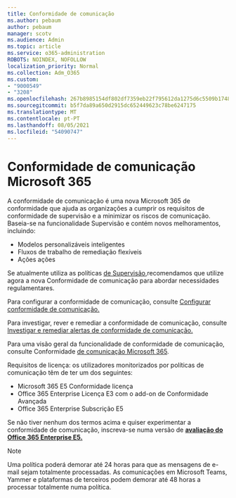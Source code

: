 ```yaml
---
title: Conformidade de comunicação
ms.author: pebaum
author: pebaum
manager: scotv
ms.audience: Admin
ms.topic: article
ms.service: o365-administration
ROBOTS: NOINDEX, NOFOLLOW
localization_priority: Normal
ms.collection: Adm_O365
ms.custom:
- "9000549"
- "3208"
ms.openlocfilehash: 267b8985154df802df7359eb22f795612da1275d6c5509b1748828f3c42051b7
ms.sourcegitcommit: b5f7da89a650d2915dc652449623c78be6247175
ms.translationtype: MT
ms.contentlocale: pt-PT
ms.lasthandoff: 08/05/2021
ms.locfileid: "54090747"
---
```

# <a name="communication-compliance-in-microsoft-365"></a>Conformidade de comunicação Microsoft 365

A conformidade de comunicação é uma nova Microsoft 365 de conformidade que ajuda as organizações a cumprir os requisitos de conformidade de supervisão e a minimizar os riscos de comunicação. Baseia-se na funcionalidade Supervisão e contém novos melhoramentos, incluindo:

- Modelos personalizáveis inteligentes
- Fluxos de trabalho de remediação flexíveis
- Ações ações

Se atualmente utiliza as políticas [de Supervisão,](https://docs.microsoft.com/microsoft-365/compliance/supervision-policies)recomendamos que utilize agora a nova Conformidade de comunicação para abordar necessidades regulamentares.

Para configurar a conformidade de comunicação, consulte [Configurar conformidade de comunicação.](https://docs.microsoft.com/microsoft-365/compliance/communication-compliance-configure)

Para investigar, rever e remediar a conformidade de comunicação, consulte [Investigar e remediar alertas de conformidade de comunicação.](https://docs.microsoft.com/microsoft-365/compliance/communication-compliance-investigate-remediate)

Para uma visão geral da funcionalidade de conformidade de comunicação, consulte Conformidade [de comunicação Microsoft 365](https://docs.microsoft.com/microsoft-365/compliance/communication-compliance).

Requisitos de licença: os utilizadores monitorizados por políticas de comunicação têm de ter um dos seguintes:

- Microsoft 365 E5 Conformidade licença
- Office 365 Enterprise Licença E3 com o add-on de Conformidade Avançada
- Office 365 Enterprise Subscrição E5

Se não tiver nenhum dos termos acima e quiser experimentar a conformidade de comunicação, inscreva-se numa versão de **[avaliação do Office 365 Enterprise E5.](https://go.microsoft.com/fwlink/p/?LinkID=698279)**

> [!NOTE]
> Uma política poderá demorar até 24 horas para que as mensagens de e-mail sejam totalmente processadas. As comunicações em Microsoft Teams, Yammer e plataformas de terceiros podem demorar até 48 horas a processar totalmente numa política.
